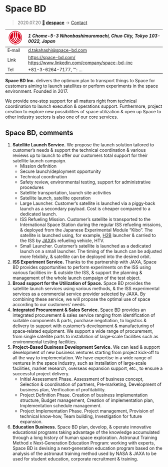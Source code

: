 # Space BD
> 2020.07.20 **[🚀](../index/index.md) [despace](index.md)** → [Contact](contact.md)

|[![](f/contact/s/space_bd_logo1_thumb.png)](f/contact/s/space_bd_logo1.png)|*1 Chome-5-3 Nihonbashimuromachi, Chuo City, Tokyo 103-0022, Japan*|
|:--|:--|
|E‑mail|<d.takahashi@space-bd.com>|
|Link|<https://space-bd.com/><br> <https://www.linkedin.com/company/space-bd-inc>|
|Tel|+81-3-6264-7177, ℻: …|

**Space BD Inc.** delivers the optimum plan to transport things to Space for customers aiming to launch satellites or perform experiments in the space environment. Founded in 2017.

We provide one‑stop support for all matters right from technical coordination to launch execution & operations support. Furthermore, project creation to explore new possibilities of space utilization & open up Space to other industry sectors is also one of our core services.

<p style="page-break-after:always"> </p>

## Space BD, comments

   1. **Satellite Launch Service.** We propose the launch solution tailored to customer’s needs & support the technical coordination & various reviews up to launch to offer our customers total support for their satellite launch campaign.
      - Mission definition
      - Secure launch/deployment opportunity
      - Technical coordination
      - Safety review, environmental testing, support for administrative procedures
      - Satellite transportation, launch site activities
      - Satellite launch, satellite operation
      - Large Launcher. Customer’s satellite is launched via a piggy‑back launch as a secondary payload. Cost is cheaper compared to a dedicated launch.
      - ISS Refueling Mission. Customer’s satellite is transported to the International Space Station during the regular ISS refueling missions, & deployed from the Japanese Experimental Module “Kibo”. The satellite is launched using, for example, [H2B](h2.md) launcher & carried to the ISS by [JAXA](zz_jaxa.md)’s refueling vehicle, HTV.
      - Small Launcher. Customer’s satellite is launched as a dedicated launch on a small launcher. The timing of the launch can be adjusted more felxibily, & satellite can be deployed into the desired orbit.
   1. **ISS Experiment Service.** Thanks to the partnership with JAXA, Space BD provides opportunities to perform experiments on the ISS using various facilities in‑ & outside the ISS, & support the planning & management of the whole launch campaign of the test object.
   1. **Broad support for the Utilization of Space.** Space BD provides the satellite launch services using various methods, & the ISS experimental services as a commercial service provider selected by JAXA. By combining these service, we will propose the optimal use of space according to our customers’ needs.
   1. **Integrated Procurement & Sales Service.** Space BD provides an integrated procurement & sales service ranging from identification of suitable components & parts, purchase negotiation, to logistics & delivery to support with customer’s development & manufacturing of space‑related equipment. We support a wide range of procurement, from single satellite parts to installation of large‑scale facilities such as environmental testing facilities.
   1. **Project‑Based Business Development Service.** We can lead & support development of new business ventures starting from project kick‑off to all the way to implementation. We have expertise in a wide range of ventures in the space industry, such as installation of large‑scale facilities, market research, overseas expansion support, etc., to ensure a successful project delivery.
      - Initial Assessment Phase. Assessment of business concept, Selection & coordination of partners, Pre‑marketing, Development of business plan, Verification of profitability.
      - Project Definition Phase. Creation of business implementation structure, Budget management, Creation of implementation plan, Implementation schedule management.
      - Project Implementation Phase. Project management, Provision of technical know‑how, Team building, Investigation for future expansion.
   1. **Education Business.** Space BD plan, develop, & operate innovative educational programs taking advantage of the knowledge accumulated through a long history of human space exploration. Astronaut Training Method x Next‑Generation Education Program: working with experts, Space BD is devising a next‑generation education program based on the analysis of the astronaut training method used by NASA & JAXA to be used for student education, corporate recruitment & training.
